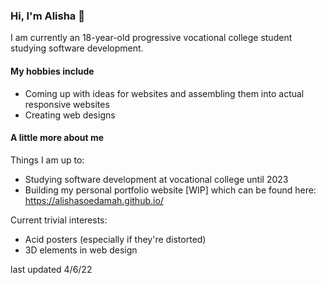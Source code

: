 ### Hi, I'm Alisha 👾

I am currently an 18-year-old progressive vocational college student studying software development.

#### My hobbies include
- Coming up with ideas for websites and assembling them into actual responsive websites
- Creating web designs

#### A little more about me

Things I am up to:

- Studying software development at vocational college until 2023
- Building my personal portfolio website [WIP] which can be found here: https://alishasoedamah.github.io/

Current trivial interests:

- Acid posters (especially if they're distorted)
- 3D elements in web design

last updated 4/6/22

